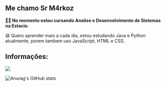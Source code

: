 ## Me chamo Sr M4rkoz

**👨‍💻 No momento estou cursando Analise e Desenvolvimento de Sistemas na Estacio.**

😄 Quero aprender mais a cada dia, estou estudando Java e Python atualmente, porem tambem uso JavaScript, HTML e CSS.

## Informações:

<img style="border: 10px;" src="https://img.shields.io/badge/Gmail-D14836?style=for-the-badge&logo=gmail&logoColor=white"/>

![Anurag's GitHub stats](https://github-readme-stats.vercel.app/api?username=Sr-M4rkoz&show_icons=true&theme=dark)
